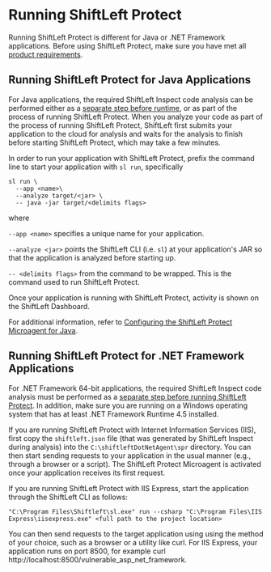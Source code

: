 # Running ShiftLeft Protect

Running ShiftLeft Protect is different for Java or .NET Framework applications. Before using ShiftLeft Protect, make sure you have met all [product requirements](../../introduction/requirements.md). 

## Running ShiftLeft Protect for Java Applications

For Java applications, the required ShiftLeft Inspect code analysis can be performed either as a [separate step before runtime](../inspect/analyzing-applications.md), or as part of the process of running ShiftLeft Protect. 
When you analyze your code as part of the process of running ShiftLeft Protect, ShiftLeft first submits your application to the cloud for analysis and waits for the analysis to finish before starting ShiftLeft Protect, which may take a few minutes.

In order to run your application with ShiftLeft Protect, prefix the command line to start your application with `sl run`, specifically

```
sl run \
  --app <name>\
  --analyze target/<jar> \
  -- java -jar target/<delimits flags>
```

where

`--app <name>` specifies a unique name for your application.

`--analyze <jar>` points the ShiftLeft CLI (i.e. `sl`) at your application's JAR so that the application is analyzed before starting up.

`-- <delimits flags>` from the command to be wrapped. This is the command used to run ShiftLeft Protect.

Once your application is running with ShiftLeft Protect, activity is shown on the ShiftLeft Dashboard.

For additional information, refer to [Configuring the ShiftLeft Protect Microagent for Java](../protect/protect-java/configuring-the-microagent.md).

## Running ShiftLeft Protect for .NET Framework Applications

For .NET Framework 64-bit applications, the required ShiftLeft Inspect code analysis must be performed as a [separate step before running ShiftLeft Protect](../inspect/analyzing-applications.md). In addition, make sure you are running on a Windows operating system that has at least .NET Framework Runtime 4.5 installed. 

If you are running ShiftLeft Protect with Internet Information Services (IIS), first copy the `shiftleft.json` file (that was generated by ShiftLeft Inspect during analysis) into the `C:\shiftleftDotNetAgent\spr` directory. You can then start sending requests to your application in the usual manner (e.g., through a browser or a script). The ShiftLeft Protect Microagent is activated once your application receives its first request.

If you are running ShiftLeft Protect with IIS Express, start the application through the ShiftLeft CLI as follows:

```
"C:\Program Files\Shiftleft\sl.exe" run --csharp "C:\Program Files\IIS Express\iisexpress.exe" <full path to the project location>
```
You can then send requests to the target application using using the method of your choice, such as a browser or a utility like curl. For IIS Express, your application runs on port 8500, for example curl http://<span></span>localhost:8500/vulnerable_asp_net_framework.
